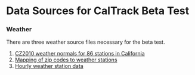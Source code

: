 
# Data Sources for CalTrack Beta Test

### Weather
There are three weather source files necessary for the beta test.

1. [CZ2010 weather normals for 86 stations in California](http://www.caltrack.org/weather.html)
2. [Mapping of zip codes to weather stations](https://raw.githubusercontent.com/impactlab/caltrack-betatest/master/data-sources/weather/ZipCodetoCZ2010WeatherStationMap.csv)
3. [Hourly weather station data](http://www.ncdc.noaa.gov/cdo-web/)